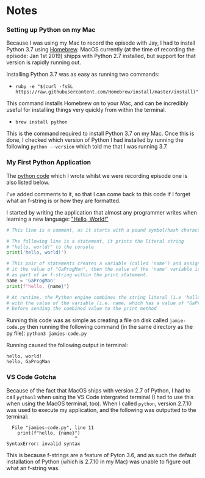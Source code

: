 # Notes

### Setting up Python on my Mac

Because I was using my Mac to record the episode with Jay, I had to install Python 3.7 using [Homebrew](https://brew.sh/). MacOS currently (at the time of recording the episode: Jan 1st 2019) shipps with Python 2.7 installed, but support for that version is rapidly running out.

Installing Python 3.7 was as easy as running two commands:

- `ruby -e "$(curl -fsSL https://raw.githubusercontent.com/Homebrew/install/master/install)"`

This command installs Homebrew on to your Mac, and can be incredibly useful for installing things very quickly from within the terminal.

- `brew install python`

This is the command required to install Python 3.7 on my Mac. Once this is done, I checked which version of Python I had installed by running the following `python --version` which told me that I was running 3.7.

### My First Python Application

The [python code](./jamies-code.py) which I wrote whilst we were recording episode one is also listed below.

I've added comments to it, so that I can come back to this code if I forget what an f-string is or how they are formatted.

I started by writing the application that almost any programmer writes when learning a new language: ["Hello, World!"](https://en.wikipedia.org/wiki/%22Hello,_World!%22_program)

``` python
# This line is a comment, as it starts with a pound symbol/hash character

# The following line is a statement, it prints the literal string
# "hello, world!" to the console
print('hello, world!')

# This pair of statements creates a variable (called 'name') and assigns
# it the value of "GaProgMan", then the value of the 'name' variable is used
# as part of an f-string within the print statement.
name = 'GaProgMan'
print(f"hello, {name}")

# At runtime, the Python engine combines the string literal (i.e 'hello, ')
# with the value of the variable (i.e. name, which has a value of "GaProgMan")
# before sending the combined value to the print method
```

Running this code was as simple as creating a file on disk called `jamie-code.py` then running the following command (in the same directory as the py file): `python3 jamies-code.py`

Running caused the following output in terminal:

``` shell
hello, world!
hello, GaProgMan
```

### VS Code Gotcha

Because of the fact that MacOS ships with version 2.7 of Python, I had to call `python3` when using the VS Code intergrated terminal (I had to use this when using the MacOS terminal, too). When I called `python`, version 2.7.10 was used to execute my application, and the following was outputted to the terminal:

``` shell
  File "jamies-code.py", line 11
    print(f"hello, {name}")
                         ^
SyntaxError: invalid syntax
```

This is because f-strings are a feature of Pyton 3.6, and as such the default installation of Python (which is 2.7.10 in my Mac) was unable to figure out what an f-string was.
